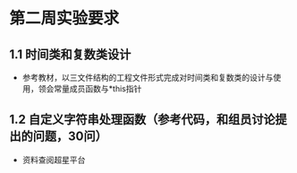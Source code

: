 # 第二周实验要求
## 1.1 时间类和复数类设计
- 参考教材，以三文件结构的工程文件形式完成对时间类和复数类的设计与使用，领会常量成员函数与*this指针 
## 1.2 自定义字符串处理函数（参考代码，和组员讨论提出的问题，30问）
- 资料查阅超星平台

